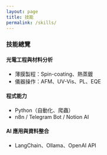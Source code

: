 ```yaml
---
layout: page
title: 技能
permalink: /skills/
---
```


### 技能總覽

#### 光電工程與材料分析
- 薄膜製程：Spin-coating、熱蒸鍍
- 儀器操作：AFM、UV-Vis、PL、EQE

#### 程式能力
- Python（自動化、爬蟲）
- n8n / Telegram Bot / Notion AI

#### AI 應用與資料整合
- LangChain、Ollama、OpenAI API
